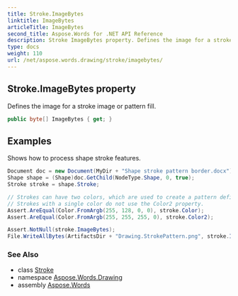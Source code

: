 ```yaml
---
title: Stroke.ImageBytes
linktitle: ImageBytes
articleTitle: ImageBytes
second_title: Aspose.Words for .NET API Reference
description: Stroke ImageBytes property. Defines the image for a stroke image or pattern fill in C#.
type: docs
weight: 110
url: /net/aspose.words.drawing/stroke/imagebytes/
---
```

## Stroke.ImageBytes property

Defines the image for a stroke image or pattern fill.

```csharp
public byte[] ImageBytes { get; }
```

## Examples

Shows how to process shape stroke features.

```csharp
Document doc = new Document(MyDir + "Shape stroke pattern border.docx");
Shape shape = (Shape)doc.GetChild(NodeType.Shape, 0, true);
Stroke stroke = shape.Stroke;

// Strokes can have two colors, which are used to create a pattern defined by two-tone image data.
// Strokes with a single color do not use the Color2 property.
Assert.AreEqual(Color.FromArgb(255, 128, 0, 0), stroke.Color);
Assert.AreEqual(Color.FromArgb(255, 255, 255, 0), stroke.Color2);

Assert.NotNull(stroke.ImageBytes);
File.WriteAllBytes(ArtifactsDir + "Drawing.StrokePattern.png", stroke.ImageBytes);
```

### See Also

* class [Stroke](../)
* namespace [Aspose.Words.Drawing](../../stroke/)
* assembly [Aspose.Words](../../../)
